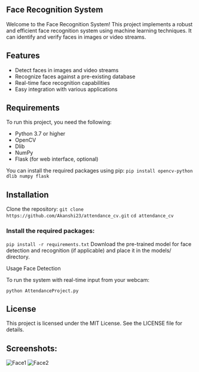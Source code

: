 ## Face Recognition System
Welcome to the Face Recognition System! This project implements a robust and efficient face recognition system using machine learning techniques. It can identify and verify faces in images or video streams.

## Features
- Detect faces in images and video streams
- Recognize faces against a pre-existing database
- Real-time face recognition capabilities
- Easy integration with various applications

## Requirements
To run this project, you need the following:
- Python 3.7 or higher
- OpenCV
- Dlib
- NumPy
- Flask (for web interface, optional)

You can install the required packages using pip:
`pip install opencv-python dlib numpy flask`

## Installation
Clone the repository:
`git clone https://github.com/Akanshi23/attendance_cv.git`
`cd attendance_cv`

### Install the required packages:
`pip install -r requirements.txt`
Download the pre-trained model for face detection and recognition (if applicable) and place it in the models/ directory.

Usage
Face Detection

To run the system with real-time  input from your webcam:

`python AttendanceProject.py`

## License
This project is licensed under the MIT License. See the LICENSE file for details.

## Screenshots:

![Face1](https://github.com/user-attachments/assets/2b91b40c-4e18-4ff2-a495-9c34a49d0ee6)
![Face2](https://github.com/user-attachments/assets/0fcad807-1a01-4588-9056-234723d47936)
